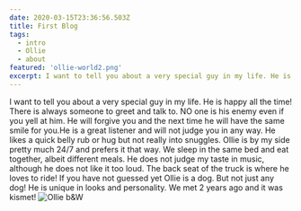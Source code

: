 ```yaml
---
date: 2020-03-15T23:36:56.503Z
title: First Blog
tags:
  - intro
  - Ollie
  - about
featured: 'ollie-world2.png'
excerpt: I want to tell you about a very special guy in my life. He is happy all the time!
---
```


I want to tell you about a very special guy in my life. He is happy all the time! There is always someone to greet and talk to. NO one is his enemy even if you yell at him. He will forgive you and the next time he will have the same smile for you.He is a great listener and will not judge you in any way. He likes a quick belly rub or hug but not really into snuggles. Ollie is by my side pretty much 24/7 and prefers it that way. We sleep in the same bed and eat together, albeit different meals. He does not judge my taste in music, although he does not like it too loud. The back seat of the truck is where he loves to ride! If you have not guessed yet Ollie is a dog. But not just any dog! He is unique in looks and personality. We met 2 years ago and it was kismet!
<img src="ollie-world2.png" alt="Ollie b&W"/>

[gatsby]: https://github.com/gatsbyjs/gatsby
[df]: https://daringfireball.net/colophon/
[vscode]: https://code.visualstudio.com/
[hyper]: https://hyper.is/
[media-temple]: https://mediatemple.net
[remark]: https://www.npmjs.com/package/remark
[gatsby-plugin-catch-links]: https://www.npmjs.com/package/gatsby-plugin-catch-links
[gatsby-plugin-styled-components]: https://www.npmjs.com/package/gatsby-plugin-styled-components
[gatsby-source-filesystem]: https://www.npmjs.com/package/gatsby-source-filesystem
[gatsby-transformer-remark]: https://www.npmjs.com/package/gatsby-transformer-remark
[gatsby-remark-copy-linked-files]: https://www.npmjs.com/package/gatsby-remark-copy-linked-files
[gatsby-remark-prismjs]: https://www.npmjs.com/package/gatsby-remark-prismjs
[gatsby-remark-smartypants]: https://www.npmjs.com/package/gatsby-remark-smartypants
[gatsby-plugin-react-helmet]: https://www.npmjs.com/package/gatsby-plugin-react-helmet
[gatsby-plugin-offline]: https://www.npmjs.com/package/gatsby-plugin-offline
[styled-components]: https://www.styled-components.com/
[google-fonts]: https://fonts.google.com/
[webfontloader]: https://github.com/typekit/webfontloader
